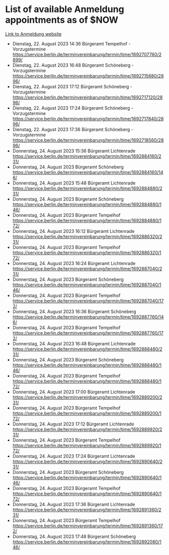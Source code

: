 # List of available Anmeldung appointments as of $NOW
[Link to Anmeldung website](https://service.berlin.de/terminvereinbarung/termin/tag.php?termin=1&anliegen[]=120686&dienstleisterlist=122210,122217,327316,122219,327312,122227,327314,122231,327346,122243,327348,122254,122252,329742,122260,329745,122262,329748,122271,327278,122273,327274,122277,327276,330436,122280,327294,122282,327290,122284,327292,122291,327270,122285,327266,122286,327264,122296,327268,150230,329760,122297,327286,122294,327284,122312,329763,122314,329775,122304,327330,122311,327334,122309,327332,317869,122281,327352,122279,329772,122283,122276,327324,122274,327326,122267,329766,122246,327318,122251,327320,122257,327322,122208,327298,122226,327300&herkunft=http%3A%2F%2Fservice.berlin.de%2Fdienstleistung%2F120686%2F)
- Dienstag, 22. August 2023 14:36 Bürgeramt Tempelhof - Vorzugstermine https://service.berlin.de/terminvereinbarung/termin/time/1692707760/2899/
- Dienstag, 22. August 2023 16:48 Bürgeramt Schöneberg - Vorzugstermine https://service.berlin.de/terminvereinbarung/termin/time/1692715680/2896/
- Dienstag, 22. August 2023 17:12 Bürgeramt Schöneberg - Vorzugstermine https://service.berlin.de/terminvereinbarung/termin/time/1692717120/2896/
- Dienstag, 22. August 2023 17:24 Bürgeramt Schöneberg - Vorzugstermine https://service.berlin.de/terminvereinbarung/termin/time/1692717840/2896/
- Dienstag, 22. August 2023 17:36 Bürgeramt Schöneberg - Vorzugstermine https://service.berlin.de/terminvereinbarung/termin/time/1692718560/2896/
- Donnerstag, 24. August 2023 15:36 Bürgeramt Lichtenrade https://service.berlin.de/terminvereinbarung/termin/time/1692884160/231/
- Donnerstag, 24. August 2023  Bürgeramt Schöneberg https://service.berlin.de/terminvereinbarung/termin/time/1692884160/146/
- Donnerstag, 24. August 2023 15:48 Bürgeramt Lichtenrade https://service.berlin.de/terminvereinbarung/termin/time/1692884880/231/
- Donnerstag, 24. August 2023  Bürgeramt Schöneberg https://service.berlin.de/terminvereinbarung/termin/time/1692884880/146/
- Donnerstag, 24. August 2023  Bürgeramt Tempelhof https://service.berlin.de/terminvereinbarung/termin/time/1692884880/172/
- Donnerstag, 24. August 2023 16:12 Bürgeramt Lichtenrade https://service.berlin.de/terminvereinbarung/termin/time/1692886320/231/
- Donnerstag, 24. August 2023  Bürgeramt Tempelhof https://service.berlin.de/terminvereinbarung/termin/time/1692886320/172/
- Donnerstag, 24. August 2023 16:24 Bürgeramt Lichtenrade https://service.berlin.de/terminvereinbarung/termin/time/1692887040/231/
- Donnerstag, 24. August 2023  Bürgeramt Schöneberg https://service.berlin.de/terminvereinbarung/termin/time/1692887040/146/
- Donnerstag, 24. August 2023  Bürgeramt Tempelhof https://service.berlin.de/terminvereinbarung/termin/time/1692887040/172/
- Donnerstag, 24. August 2023 16:36 Bürgeramt Schöneberg https://service.berlin.de/terminvereinbarung/termin/time/1692887760/146/
- Donnerstag, 24. August 2023  Bürgeramt Tempelhof https://service.berlin.de/terminvereinbarung/termin/time/1692887760/172/
- Donnerstag, 24. August 2023 16:48 Bürgeramt Lichtenrade https://service.berlin.de/terminvereinbarung/termin/time/1692888480/231/
- Donnerstag, 24. August 2023  Bürgeramt Schöneberg https://service.berlin.de/terminvereinbarung/termin/time/1692888480/146/
- Donnerstag, 24. August 2023  Bürgeramt Tempelhof https://service.berlin.de/terminvereinbarung/termin/time/1692888480/172/
- Donnerstag, 24. August 2023 17:00 Bürgeramt Lichtenrade https://service.berlin.de/terminvereinbarung/termin/time/1692889200/231/
- Donnerstag, 24. August 2023  Bürgeramt Tempelhof https://service.berlin.de/terminvereinbarung/termin/time/1692889200/172/
- Donnerstag, 24. August 2023 17:12 Bürgeramt Lichtenrade https://service.berlin.de/terminvereinbarung/termin/time/1692889920/231/
- Donnerstag, 24. August 2023  Bürgeramt Tempelhof https://service.berlin.de/terminvereinbarung/termin/time/1692889920/172/
- Donnerstag, 24. August 2023 17:24 Bürgeramt Lichtenrade https://service.berlin.de/terminvereinbarung/termin/time/1692890640/231/
- Donnerstag, 24. August 2023  Bürgeramt Schöneberg https://service.berlin.de/terminvereinbarung/termin/time/1692890640/146/
- Donnerstag, 24. August 2023  Bürgeramt Tempelhof https://service.berlin.de/terminvereinbarung/termin/time/1692890640/172/
- Donnerstag, 24. August 2023 17:36 Bürgeramt Lichtenrade https://service.berlin.de/terminvereinbarung/termin/time/1692891360/231/
- Donnerstag, 24. August 2023  Bürgeramt Tempelhof https://service.berlin.de/terminvereinbarung/termin/time/1692891360/172/
- Donnerstag, 24. August 2023 17:48 Bürgeramt Schöneberg https://service.berlin.de/terminvereinbarung/termin/time/1692892080/146/
